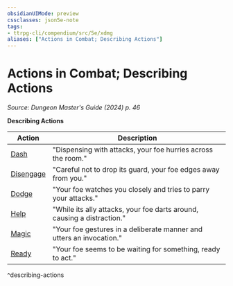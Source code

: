 ```yaml
---
obsidianUIMode: preview
cssclasses: json5e-note
tags:
- ttrpg-cli/compendium/src/5e/xdmg
aliases: ["Actions in Combat; Describing Actions"]
---
```

# Actions in Combat; Describing Actions
*Source: Dungeon Master's Guide (2024) p. 46* 

**Describing Actions**

| Action | Description |
|--------|-------------|
| [Dash](actions.md#Dash) | "Dispensing with attacks, your foe hurries across the room." |
| [Disengage](actions.md#Disengage) | "Careful not to drop its guard, your foe edges away from you." |
| [Dodge](actions.md#Dodge) | "Your foe watches you closely and tries to parry your attacks." |
| [Help](actions.md#Help) | "While its ally attacks, your foe darts around, causing a distraction." |
| [Magic](actions.md#Magic) | "Your foe gestures in a deliberate manner and utters an invocation." |
| [Ready](actions.md#Ready) | "Your foe seems to be waiting for something, ready to act." |
^describing-actions